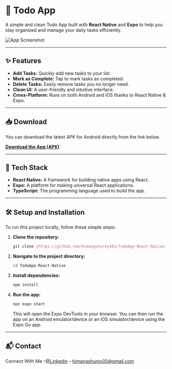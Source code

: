 # 📝 Todo App

A simple and clean Todo App built with **React Native** and **Expo** to help you stay organized and manage your daily tasks efficiently.

![App Screenshot](<path/to/your/screenshot.png>)


***

## ✨ Features

* **Add Tasks:** Quickly add new tasks to your list.
* **Mark as Complete:** Tap to mark tasks as completed.
* **Delete Tasks:** Easily remove tasks you no longer need.
* **Clean UI:** A user-friendly and intuitive interface.
* **Cross-Platform:** Runs on both Android and iOS thanks to React Native & Expo.

***

## 📥 Download

You can download the latest APK for Android directly from the link below.

**[Download the App (APK)](https://drive.google.com/file/d/1r51_760hkSriyDtsKmL78p6jfykQKlgg/view?usp=drivesdk)**



***

## 🚀 Tech Stack

* **React Native:** A framework for building native apps using React.
* **Expo:** A platform for making universal React applications.
* **TypeScript:** The programming language used to build the app.

***

## 🛠️ Setup and Installation

To run this project locally, follow these simple steps:

1.  **Clone the repository:**
    ```bash
    git clone [https://github.com/Himangshuroy101/TodoApp-React-Native.git](https://github.com/Himangshuroy101/TodoApp-React-Native.git)
    ```

2.  **Navigate to the project directory:**
    ```bash
    cd TodoApp-React-Native
    ```

3.  **Install dependencies:**
    ```bash
    npm install
    ```

4.  **Run the app:**
    ```bash
    npx expo start
    ```
    This will open the Expo DevTools in your browser. You can then run the app on an Android emulator/device or an iOS simulator/device using the Expo Go app.

***

## 📬 Contact

Connect With Me –[@Linkedin](https://www.linkedin.com/in/himangshuroy101/) – himangshuroy05@gmail.com
